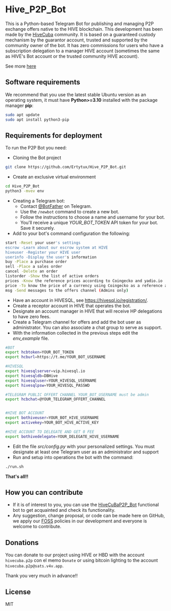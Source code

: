  
# Hive_P2P_Bot

This is a Python-based Telegram Bot for publishing and managing P2P exchange offers native to the HIVE blockchain. This development has been made by the [HiveCuba](https://ecency.com/hive-10053/@ertytux/hivecuba-p2p-como-funciona-es) community.  It is based on a guaranteed custody mechanism by the guarantor account, trusted and supported by the community owner of the bot. It has zero commissions for users who have a subscription delegation to a manager HIVE account (sometimes the same as HIVE's Bot account or the trusted community HIVE account).

See more [here](https://ecency.com/hive-10053/@ertytux/hivecuba-p2p-como-funciona-es)

## Software requirements

We recommend that you use the latest stable Ubuntu version as an operating system, it must have **Python>=3.10** installed with the package manager **pip**:

```Bash
sudo apt update
sudo apt install python3-pip
```

## Requirements for deployment

To run the P2P Bot you need:

* Cloning the Bot project
```Bash
git clone https://github.com/Ertytux/Hive_P2P_Bot.git
```
* Create an exclusive virtual environment
```Bash
cd Hive_P2P_Bot
python3 -mvev env
```
* Creating a Telegram bot: 
   - Contact [@BotFather](https://t.me/BotFather) on Telegram.
   - Use the `/newbot` command to create a new bot.
   - Follow the instructions to choose a name and username for your bot.
   - You'll receive a unique *YOUR_BOT_TOKEN* API token for your bot. Save it securely.
* Add to your bot's command configuration the following:
```Bash
start -Reset your user's settings
escrow -Learn about our escrow system at HIVE
hiveuser -Register your HIVE user
userinfo -Display the user's information
buy -Place a purchase order
sell -Place a sales order
cancel -Delete an order
listorder -Show the list of active orders
prices -Know the reference prices according to Coingecko and yadio.io
price -To know the price of a currency using Coingecko as a reference and yadio.io
msg -Send messages to the offers channel (Admins only)
```
* Have an account in HIVESQL, see https://hivesql.io/registration/.
* Create a receptor account in HIVE that operates the bot.
* Designate an account manager in HIVE that will receive HP delegations to have zero fees.
* Create a Telegram channel for offers and add the bot user as administrator. You can also associate a chat group to serve as support.
* With the information collected in the previous steps edit the *env_example* file.
```Bash
#BOT
export hcbtoken=YOUR_BOT_TOKEN
export hcburl=https://t.me/YOUR_BOT_USERNAME

#HIVESQL
export hivesqlserver=vip.hivesql.io 
export hivesqldb=DBHive
export hivesqluser=YOUR_HIVESQL_USERNAME
export hivesqlpsw=YOUR_HIVESQL_PASSWD

#TELEGRAM PUBLIC OFFERT CHANNEL YOUR_BOT_USERNAME must be admin
export hcbchat=@YOUR_TELEGRAM_OFFERT_CHANNEL


#HIVE BOT ACCOUNT 
export bothiveuser=YOUR_BOT_HIVE_USERNAME
export activekey=YOUR_BOT_HIVE_ACTIVE_KEY

#HIVE ACCOUNT TO DELEGATE AND GET 0 FEE
export bothivedelegate=YOUR_DELEGATE_HIVE_USERNAME
```
* Edit the file *src/config.py* with your personalized settings. You must designate at least one Telegram user as an administrator and support
* Run and setup into operations the bot with the command:
```Bash
./run.sh
```
**That's all!!**

## How you can contribute

* If it is of interest to you, you can use the [HiveCuBaP2P_Bot](https://t.me/HiveCuBaP2P_Bot) functional bot to get acquainted and check its functionality.
* Any suggestion, change proposal, or code can be made here on GitHub, we apply our [FOSS](https://osssoftware.org/blog/free-and-open-source-software-foss-core-principles/) policies in our development and everyone is welcome to contribute.

## Donations
You can donate to our project using HIVE or HBD with the account `hivecuba.p2p` con el memo `Donate` or using bitcoin lighting to the account `hivecuba.p2p@sats.v4v.app`. 

Thank you very much in advance!!

## License

MIT




